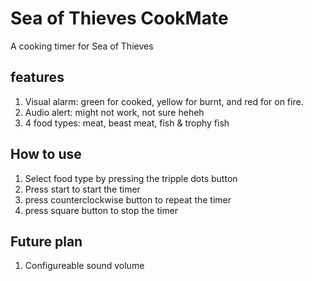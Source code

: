 # Sea of Thieves CookMate

A cooking timer for Sea of Thieves

## features

 1. Visual alarm: green for cooked, yellow for burnt, and red for on fire.
 2. Audio alert: might not work, not sure heheh
 3. 4 food types: meat, beast meat, fish & trophy fish

## How to use

 1. Select food type by pressing the tripple dots button
 2. Press start to start the timer
 3. press counterclockwise button to repeat the timer
 4. press square button to stop the timer

## Future plan

 1. Configureable sound volume
